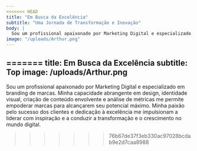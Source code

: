 ```yaml
---
<<<<<<< HEAD
title: "Em Busca da Excelência"
subtitle: "Uma Jornada de Transformação e Inovação"
body: |
  Sou um profissional apaixonado por Marketing Digital e especializado em branding de marcas. Minha capacidade abrangente em design, identidade visual, criação de conteúdo envolvente e análise de métricas me permite empoderar marcas para alcançarem seu potencial máximo.
image: "/uploads/Arthur.png"
---
```

=======
title: Em Busca da Excelência
subtitle: Top
image: /uploads/Arthur.png
---
Sou um profissional apaixonado por Marketing Digital e especializado em branding de marcas. Minha capacidade abrangente em design, identidade visual, criação de conteúdo envolvente e análise de métricas me permite empoderar marcas para alcançarem seu potencial máximo. Minha paixão pelo sucesso dos clientes e dedicação à excelência me impulsionam a liderar com inspiração e a conduzir a transformação e o crescimento no mundo digital.
>>>>>>> 76b67de37f3eb330ac97028bcdab9e2d7caa8988
